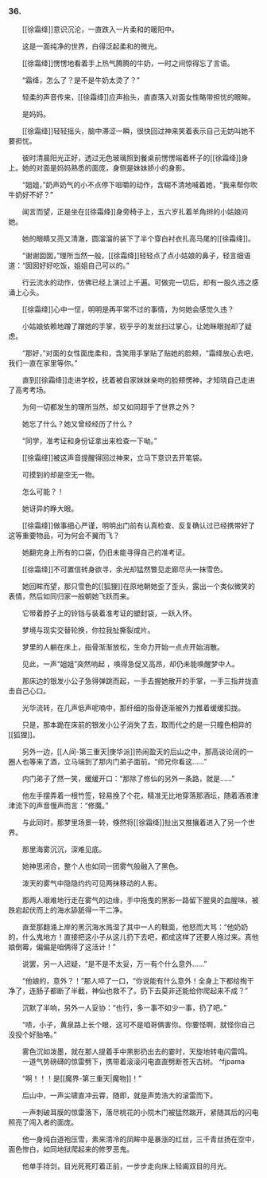 ### 36.

　　[[徐霜绛]]意识沉沦，一直跌入一片柔和的暖阳中。

　　这是一面纯净的世界，白得泛起柔和的微光。

　　[[徐霜绛]]愣愣地看着手上热气腾腾的牛奶，一时之间惊得忘了言语。

　　“霜绛，怎么了？是不是牛奶太烫了？”

　　轻柔的声音传来，[[徐霜绛]]应声抬头，直直落入对面女性略带担忧的眼眸。

　　是妈妈。

　　[[徐霜绛]]轻轻摇头，脑中滞涩一瞬，很快回过神来笑着表示自己无妨叫她不要担忧。

　　彼时清晨阳光正好，透过无色玻璃照到餐桌前愣愣端着杯子的[[徐霜绛]]身上。她的对面是妈妈熟悉的面庞，身侧是妹妹娇小的身影。

　　“姐姐，”奶声奶气的小不点停下咀嚼的动作，含糊不清地喊着她，“我来帮你吹牛奶好不好？”

　　闻言而望，正是坐在[[徐霜绛]]身旁椅子上，五六岁扎着羊角辫的小姑娘问她。

　　她的眼睛又亮又清澈，圆溜溜的装下了半个穿白衬衣扎高马尾的[[徐霜绛]]。

　　“谢谢囡囡，”理所当然一般，[[徐霜绛]]轻轻点了点小姑娘的鼻子，轻言细语道：“囡囡好好吃饭，姐姐自己可以的。”

　　行云流水的动作，仿佛已经上演过上千遍。可做完一切后，却有一股久违之感涌上心头。

　　[[徐霜绛]]心中一怔，明明是再平常不过的事情，为何她会感觉久违？

　　小姑娘依赖地蹭了蹭她的手掌，软乎乎的发丝扫过掌心，让她眯眼抛却了疑虑。

　　“那好，”对面的女性面庞柔和，含笑用手掌贴了贴她的脸颊，“霜绛放心去吧，我们一直在家里等你。”

　　直到[[徐霜绛]]走进学校，抚着被自家妹妹亲吻的脸颊愣神，才知晓自己走进了高考考场。

　　为何一切都发生的理所当然，却又如同超乎了世界之外？

　　她忘了什么？她又曾经经历了什么？

　　“同学，准考证和身份证拿出来检查一下呦。”

　　[[徐霜绛]]被这声音提醒得回过神来，立马下意识去开笔袋。

　　可摸到的却是空无一物。

　　怎么可能？！

　　她讶异的睁大眼。

　　[[徐霜绛]]做事细心严谨，明明出门前有认真检查、反复确认过已经携带好了这等重要物品，可为何会不翼而飞？

　　她翻完身上所有的口袋，仍旧未能寻得自己的准考证。

　　[[徐霜绛]]不可置信转身欲寻，余光却猛然瞥见走廊尽头一抹雪色。

　　她回眸而望，那只雪色的[[狐狸]]在原地朝她歪了歪头，露出一个类似微笑的表情，然后如同归家一般朝她飞跃而来。

　　它带着脖子上的铃铛与装着准考证的塑封袋，一跃入怀。

　　梦境与现实交替轮换，你拉我扯撕裂成片。

　　梦里的人躺在床上，指骨渐渐放松，生命力开始一点点开始消散。

　　见此，一声“姐姐”突然响起 ，唤得急促又高昂，却仍未能唤醒梦中人。

　　那床边的银发小公子急得弹跳而起，一手去握她散开的手掌，一手三指并拢直击自己心口。

　　光华流转，在几声低声呢喃中，那纤细的指骨逐渐被外力推着缓缓扣拢。

　　只是，那本跪在床前的银发小公子消失了去，取而代之的是一只瞳色相异的[[狐狸]]。

　　另外一边，[[人间-第三重天|庚华派]]热闹盈天的后山之中，那高谈论阔的一圈人也等来了酒，立马端到了那内门弟子面前。“师兄你看这……”

　　内门弟子了然一笑，缓缓开口：“那除了修仙的另外一条路，就是……”

　　他左手摆弄着一根竹签，轻易挽了个花，精准无比地穿落那酒坛，随着酒液津津流下的声音慢声而言：“修魔。”

　　与此同时，那梦里场景一转，倏然将[[徐霜绛]]扯出又推攘着进入了另一个世界。

　　那里海雾沉沉，深难见底。

　　她神思闭合，整个人也如同一团雾气般融入了黑色。

　　泼天的雾气中隐隐约约可见两抹移动的人影。

　　那两人艰难地行走在雾气的边缘，手中拖曳的黑影一路留下腥臭的血腥味，被跌宕起伏而上的海水舔舐得一干二净。

　　直至那翻涌上岸的黑沉海水溅湿了其中一人的鞋面，他怒而大骂：“他奶奶的，什么鬼地方！直接把这小子从这儿扔下去吧，都成这样了还要人拖过来。真他娘倒霉，偏偏是咱俩得了这活计！”

　　说罢，另一人迟疑，“是不是不太妥，万一有个什么意外……”

　　“他娘的，意外？！”那人啐了一口，“你说能有什么意外！全身上下都给掏干净了，连肠子都断了半截，神仙也救不了。扔下去莫非还能给你爬起来不成？”

　　沉默了半响，另外一人妥协：“也行，多一事不如少一事，扔了吧。”

　　“啧，小子，黄泉路上长个眼，这可不是咱哥俩害你。你要怪啊，就怪你自己没投个好胎咯。”

　　雾色沉如泼墨，就在那人提着手中黑影扔出去的霎时，天旋地转电闪雷鸣。
　　一道气势磅礴的惊雷劈下，携带着滚滚闪电直直劈断苍天古树。 ^fjpama

　　“啊！！！是[[魔界-第三重天|魔物]]！”

　　后山中，一声尖啸直冲云霄，随即，就是声势浩大的滚雷而下。

　　一声刺破耳膜的惊雷落下，落尽桃花的小院木门被猛然踹开，紧随其后的闪电照亮了闯入者的面庞。

　　他一身纯白道袍压雪，素来清冷的凤眸中是暴涨的红丝，三千青丝扬在空中，面色惨白，如同地狱爬起来的修罗恶鬼。

　　他单手持剑，目光死死盯着正前，一步步走向床上轻阖双目的月光。